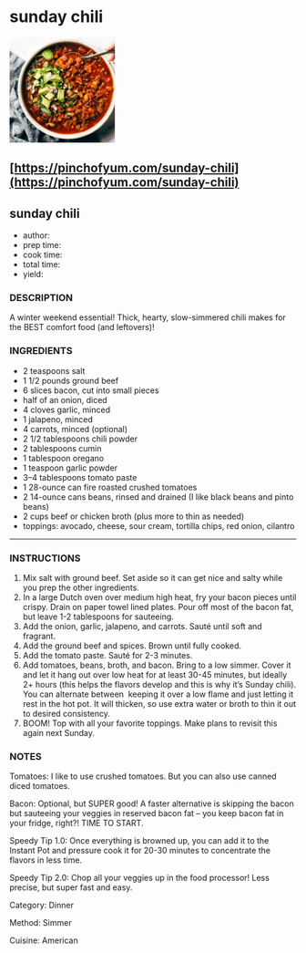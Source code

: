 # sunday chili

![2f6b3bd03693ad214e8d2c648a2b84b5.jpg](image/2f6b3bd03693ad214e8d2c648a2b84b5.jpg)

## **[https://pinchofyum.com/sunday-chili](https://pinchofyum.com/sunday-chili)**

## 

## sunday chili

* author:
* prep time:
* cook time:
* total time:
* yield:

### DESCRIPTION

A winter weekend essential! Thick, hearty, slow-simmered chili makes for the BEST comfort food (and leftovers)!

### INGREDIENTS

* 2 teaspoons salt
* 1 1/2 pounds ground beef
* 6 slices bacon, cut into small pieces
* half of an onion, diced
* 4 cloves garlic, minced
* 1 jalapeno, minced
* 4 carrots, minced (optional)
* 2 1/2 tablespoons chili powder
* 2 tablespoons cumin
* 1 tablespoon oregano
* 1 teaspoon garlic powder
* 3–4 tablespoons tomato paste
* 1 28-ounce can fire roasted crushed tomatoes
* 2 14-ounce cans beans, rinsed and drained (I like black beans and pinto beans)
* 2 cups beef or chicken broth (plus more to thin as needed)
* toppings: avocado, cheese, sour cream, tortilla chips, red onion, cilantro

---

### INSTRUCTIONS

1. Mix salt with ground beef. Set aside so it can get nice and salty while you prep the other ingredients.
2. In a large Dutch oven over medium high heat, fry your bacon pieces until crispy. Drain on paper towel lined plates. Pour off most of the bacon fat, but leave 1-2 tablespoons for sauteeing.
3. Add the onion, garlic, jalapeno, and carrots. Sauté until soft and fragrant.
4. Add the ground beef and spices. Brown until fully cooked.
5. Add the tomato paste. Sauté for 2-3 minutes.
6. Add tomatoes, beans, broth, and bacon. Bring to a low simmer. Cover it and let it hang out over low heat for at least 30-45 minutes, but ideally 2+ hours (this helps the flavors develop and this is why it’s Sunday chili). You can alternate between  keeping it over a low flame and just letting it rest in the hot pot. It will thicken, so use extra water or broth to thin it out to desired consistency.
7. BOOM! Top with all your favorite toppings. Make plans to revisit this again next Sunday.

### NOTES

Tomatoes: I like to use crushed tomatoes. But you can also use canned diced tomatoes.

Bacon: Optional, but SUPER good! A faster alternative is skipping the bacon but sauteeing your veggies in reserved bacon fat – you keep bacon fat in your fridge, right?! TIME TO START.

Speedy Tip 1.0: Once everything is browned up, you can add it to the Instant Pot and pressure cook it for 20-30 minutes to concentrate the flavors in less time.

Speedy Tip 2.0: Chop all your veggies up in the food processor! Less precise, but super fast and easy.

Category: Dinner

Method: Simmer

Cuisine: American

### 
